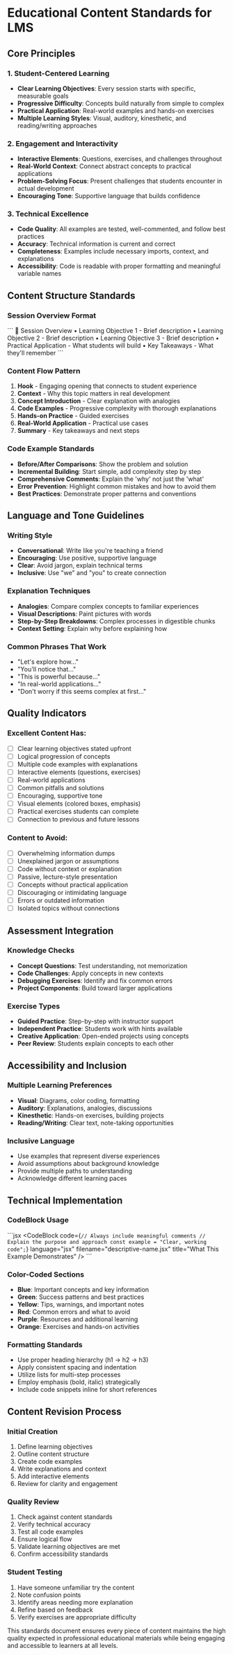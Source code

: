 # Educational Content Standards for LMS

## Core Principles

### 1. Student-Centered Learning
- **Clear Learning Objectives**: Every session starts with specific, measurable goals
- **Progressive Difficulty**: Concepts build naturally from simple to complex
- **Practical Application**: Real-world examples and hands-on exercises
- **Multiple Learning Styles**: Visual, auditory, kinesthetic, and reading/writing approaches

### 2. Engagement and Interactivity
- **Interactive Elements**: Questions, exercises, and challenges throughout
- **Real-World Context**: Connect abstract concepts to practical applications
- **Problem-Solving Focus**: Present challenges that students encounter in actual development
- **Encouraging Tone**: Supportive language that builds confidence

### 3. Technical Excellence
- **Code Quality**: All examples are tested, well-commented, and follow best practices
- **Accuracy**: Technical information is current and correct
- **Completeness**: Examples include necessary imports, context, and explanations
- **Accessibility**: Code is readable with proper formatting and meaningful variable names

## Content Structure Standards

### Session Overview Format
\`\`\`
📅 Session Overview
• Learning Objective 1 - Brief description
• Learning Objective 2 - Brief description
• Learning Objective 3 - Brief description
• Practical Application - What students will build
• Key Takeaways - What they'll remember
\`\`\`

### Content Flow Pattern
1. **Hook** - Engaging opening that connects to student experience
2. **Context** - Why this topic matters in real development
3. **Concept Introduction** - Clear explanation with analogies
4. **Code Examples** - Progressive complexity with thorough explanations
5. **Hands-on Practice** - Guided exercises
6. **Real-World Application** - Practical use cases
7. **Summary** - Key takeaways and next steps

### Code Example Standards
- **Before/After Comparisons**: Show the problem and solution
- **Incremental Building**: Start simple, add complexity step by step
- **Comprehensive Comments**: Explain the 'why' not just the 'what'
- **Error Prevention**: Highlight common mistakes and how to avoid them
- **Best Practices**: Demonstrate proper patterns and conventions

## Language and Tone Guidelines

### Writing Style
- **Conversational**: Write like you're teaching a friend
- **Encouraging**: Use positive, supportive language
- **Clear**: Avoid jargon, explain technical terms
- **Inclusive**: Use "we" and "you" to create connection

### Explanation Techniques
- **Analogies**: Compare complex concepts to familiar experiences
- **Visual Descriptions**: Paint pictures with words
- **Step-by-Step Breakdowns**: Complex processes in digestible chunks
- **Context Setting**: Explain why before explaining how

### Common Phrases That Work
- "Let's explore how..."
- "You'll notice that..."
- "This is powerful because..."
- "In real-world applications..."
- "Don't worry if this seems complex at first..."

## Quality Indicators

### Excellent Content Has:
- [ ] Clear learning objectives stated upfront
- [ ] Logical progression of concepts
- [ ] Multiple code examples with explanations
- [ ] Interactive elements (questions, exercises)
- [ ] Real-world applications
- [ ] Common pitfalls and solutions
- [ ] Encouraging, supportive tone
- [ ] Visual elements (colored boxes, emphasis)
- [ ] Practical exercises students can complete
- [ ] Connection to previous and future lessons

### Content to Avoid:
- [ ] Overwhelming information dumps
- [ ] Unexplained jargon or assumptions
- [ ] Code without context or explanation
- [ ] Passive, lecture-style presentation
- [ ] Concepts without practical application
- [ ] Discouraging or intimidating language
- [ ] Errors or outdated information
- [ ] Isolated topics without connections

## Assessment Integration

### Knowledge Checks
- **Concept Questions**: Test understanding, not memorization
- **Code Challenges**: Apply concepts in new contexts
- **Debugging Exercises**: Identify and fix common errors
- **Project Components**: Build toward larger applications

### Exercise Types
- **Guided Practice**: Step-by-step with instructor support
- **Independent Practice**: Students work with hints available
- **Creative Application**: Open-ended projects using concepts
- **Peer Review**: Students explain concepts to each other

## Accessibility and Inclusion

### Multiple Learning Preferences
- **Visual**: Diagrams, color coding, formatting
- **Auditory**: Explanations, analogies, discussions
- **Kinesthetic**: Hands-on exercises, building projects
- **Reading/Writing**: Clear text, note-taking opportunities

### Inclusive Language
- Use examples that represent diverse experiences
- Avoid assumptions about background knowledge
- Provide multiple paths to understanding
- Acknowledge different learning paces

## Technical Implementation

### CodeBlock Usage
\`\`\`jsx
<CodeBlock
  code={`// Always include meaningful comments
  // Explain the purpose and approach
  const example = "Clear, working code";`}
  language="jsx"
  filename="descriptive-name.jsx"
  title="What This Example Demonstrates"
/>
\`\`\`

### Color-Coded Sections
- **Blue**: Important concepts and key information
- **Green**: Success patterns and best practices
- **Yellow**: Tips, warnings, and important notes
- **Red**: Common errors and what to avoid
- **Purple**: Resources and additional learning
- **Orange**: Exercises and hands-on activities

### Formatting Standards
- Use proper heading hierarchy (h1 → h2 → h3)
- Apply consistent spacing and indentation
- Utilize lists for multi-step processes
- Employ emphasis (bold, italic) strategically
- Include code snippets inline for short references

## Content Revision Process

### Initial Creation
1. Define learning objectives
2. Outline content structure
3. Create code examples
4. Write explanations and context
5. Add interactive elements
6. Review for clarity and engagement

### Quality Review
1. Check against content standards
2. Verify technical accuracy
3. Test all code examples
4. Ensure logical flow
5. Validate learning objectives are met
6. Confirm accessibility standards

### Student Testing
1. Have someone unfamiliar try the content
2. Note confusion points
3. Identify areas needing more explanation
4. Refine based on feedback
5. Verify exercises are appropriate difficulty

This standards document ensures every piece of content maintains the high quality expected in professional educational materials while being engaging and accessible to learners at all levels.
